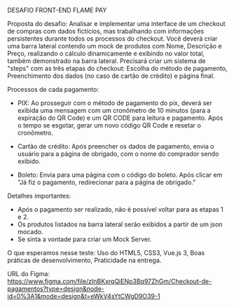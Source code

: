 DESAFIO FRONT-END FLAME PAY

Proposta do desafio:
Analisar e implementar uma interface de um checkout de compras com dados fictícios, mas trabalhando com informações persistentes durante todos os processos do checkout.
Você deverá criar uma barra lateral contendo um mock de produtos com Nome, Descrição e Preço, realizando o cálculo dinamicamente e exibindo no valor total, também demonstrado na barra lateral.
Precisará criar um sistema de "steps" com as três etapas do checkout: Escolha do método de pagamento, Preenchimento dos dados (no caso de cartão de crédito) e página final.

Processos de cada pagamento:
- PIX:
  Ao prosseguir com o método de pagamento do pix, deverá ser exibida uma mensagem com um cronômetro de 10 minutos (para a expiração do QR Code) e um QR CODE para leitura e pagamento.
  Após o tempo se esgotar, gerar um novo código QR Code e resetar o cronômetro.

- Cartão de crédito:
  Após preencher os dados de pagamento, envia o usuário para a página de obrigado, com o nome do comprador sendo exibido.

- Boleto:
  Envia para uma página com o código do boleto.
  Após clicar em "Já fiz o pagamento, redirecionar para a página de obrigado."

Detalhes importantes:
  - Após o pagamento ser realizado, não é possível voltar para as etapas 1 e 2.
  - Os produtos listados na barra lateral serão exibidos a partir de um json mocado.
  - Se sinta a vontade para criar um Mock Server.

O que esperamos nesse teste:
  Uso do HTML5,
  CSS3,
  Vue.js 3,
  Boas práticas de desenvolvimento,
  Praticidade na entrega.

URL do Figma:
https://www.figma.com/file/zInBKxrqQiENp3Bq97ZhGm/Checkout-de-pagamentos?type=design&node-id=0%3A1&mode=design&t=eWkV4sYtCWgD9O39-1
